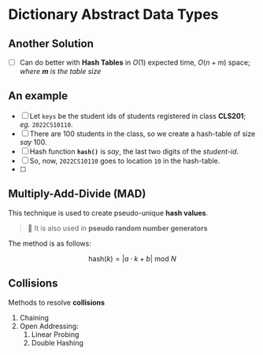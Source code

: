 # Dictionary Abstract Data Types

## Another Solution

- [ ] Can do better with **Hash Tables** in $O(1)$ expected time, $O(n+m)$ space; 
_where **m** is the table size_


## An example

- [ ] Let `keys` be the student ids of students registered in class **CLS201**; _eg._ `2022CS10110`.
- [ ] There are $100$ students in the class, so we create a hash-table of size _say_ 100.
- [ ] Hash function **`hash()`** is _say_, the last two digits of the _student-id_.
- [ ] So, now, `2022CS10110` goes to location `10` in the hash-table.
- [ ] 

## Multiply-Add-Divide (MAD)

This technique is used to create pseudo-unique **hash values**.

> :rotating_light: It is also used in **pseudo random number generators**

The method is as follows:

$$ \text{hash}(k) = |a\cdot k + b|\ \text{mod}\ N$$


## Collisions

Methods to resolve **collisions**

1. Chaining
2. Open Addressing:
    1. Linear Probing
    2. Double Hashing
